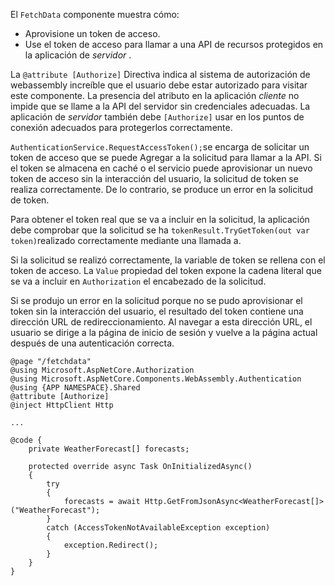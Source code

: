 El `FetchData` componente muestra cómo:

* Aprovisione un token de acceso.
* Use el token de acceso para llamar a una API de recursos protegidos en la aplicación de *servidor* .

La `@attribute [Authorize]` Directiva indica al sistema de autorización de webassembly increíble que el usuario debe estar autorizado para visitar este componente. La presencia del atributo en la aplicación *cliente* no impide que se llame a la API del servidor sin credenciales adecuadas. La aplicación de *servidor* también debe `[Authorize]` usar en los puntos de conexión adecuados para protegerlos correctamente.

`AuthenticationService.RequestAccessToken();`se encarga de solicitar un token de acceso que se puede Agregar a la solicitud para llamar a la API. Si el token se almacena en caché o el servicio puede aprovisionar un nuevo token de acceso sin la interacción del usuario, la solicitud de token se realiza correctamente. De lo contrario, se produce un error en la solicitud de token.

Para obtener el token real que se va a incluir en la solicitud, la aplicación debe comprobar que la solicitud se ha `tokenResult.TryGetToken(out var token)`realizado correctamente mediante una llamada a. 

Si la solicitud se realizó correctamente, la variable de token se rellena con el token de acceso. La `Value` propiedad del token expone la cadena literal que se va a incluir en `Authorization` el encabezado de la solicitud.

Si se produjo un error en la solicitud porque no se pudo aprovisionar el token sin la interacción del usuario, el resultado del token contiene una dirección URL de redireccionamiento. Al navegar a esta dirección URL, el usuario se dirige a la página de inicio de sesión y vuelve a la página actual después de una autenticación correcta.

```razor
@page "/fetchdata"
@using Microsoft.AspNetCore.Authorization
@using Microsoft.AspNetCore.Components.WebAssembly.Authentication
@using {APP NAMESPACE}.Shared
@attribute [Authorize]
@inject HttpClient Http

...

@code {
    private WeatherForecast[] forecasts;

    protected override async Task OnInitializedAsync()
    {
        try
        {
            forecasts = await Http.GetFromJsonAsync<WeatherForecast[]>("WeatherForecast");
        }
        catch (AccessTokenNotAvailableException exception)
        {
            exception.Redirect();
        }
    }
}
```
